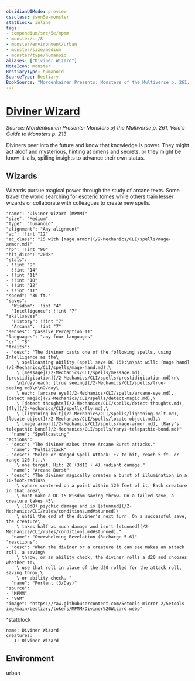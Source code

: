 ```yaml
---
obsidianUIMode: preview
cssclass: json5e-monster
statblock: inline
tags:
- compendium/src/5e/mpmm
- monster/cr/8
- monster/environment/urban
- monster/size/medium
- monster/type/humanoid
aliases: ["Diviner Wizard"]
NoteIcon: monster
BestiaryType: humanoid
SourceType: Bestiary
BookSource: "Mordenkainen Presents: Monsters of the Multiverse p. 261, Volo's Guide to Monsters p. 213"
---
```

# [Diviner Wizard](2-Mechanics/CLI/bestiary/humanoid/diviner-wizard-mpmm.md)
*Source: Mordenkainen Presents: Monsters of the Multiverse p. 261, Volo's Guide to Monsters p. 213*  

Diviners peer into the future and know that knowledge is power. They might act aloof and mysterious, hinting at omens and secrets, or they might be know-it-alls, spilling insights to advance their own status.

## Wizards

Wizards pursue magical power through the study of arcane texts. Some travel the world searching for esoteric tomes while others train lesser wizards or collaborate with colleagues to create new spells.

```statblock
"name": "Diviner Wizard (MPMM)"
"size": "Medium"
"type": "humanoid"
"alignment": "Any alignment"
"ac": !!int "12"
"ac_class": "15 with [mage armor](/2-Mechanics/CLI/spells/mage-armor.md)"
"hp": !!int "90"
"hit_dice": "20d8"
"stats":
- !!int "9"
- !!int "14"
- !!int "11"
- !!int "18"
- !!int "12"
- !!int "11"
"speed": "30 ft."
"saves":
  "Wisdom": !!int "4"
  "Intelligence": !!int "7"
"skillsaves":
  "History": !!int "7"
  "Arcana": !!int "7"
"senses": "passive Perception 11"
"languages": "any four languages"
"cr": "8"
"traits":
- "desc": "The diviner casts one of the following spells, using Intelligence as the\
    \ spellcasting ability (spell save DC 15):\n\nAt will: [mage hand](/2-Mechanics/CLI/spells/mage-hand.md),\
    \ [message](/2-Mechanics/CLI/spells/message.md), [prestidigitation](/2-Mechanics/CLI/spells/prestidigitation.md)\n\
    \n1/day each: [true seeing](/2-Mechanics/CLI/spells/true-seeing.md)\n\n2/day\
    \ each: [arcane eye](/2-Mechanics/CLI/spells/arcane-eye.md), [detect magic](/2-Mechanics/CLI/spells/detect-magic.md),\
    \ [detect thoughts](/2-Mechanics/CLI/spells/detect-thoughts.md), [fly](/2-Mechanics/CLI/spells/fly.md),\
    \ [lightning bolt](/2-Mechanics/CLI/spells/lightning-bolt.md), [locate object](/2-Mechanics/CLI/spells/locate-object.md),\
    \ [mage armor](/2-Mechanics/CLI/spells/mage-armor.md), [Rary's telepathic bond](/2-Mechanics/CLI/spells/rarys-telepathic-bond.md)"
  "name": "Spellcasting"
"actions":
- "desc": "The diviner makes three Arcane Burst attacks."
  "name": "Multiattack"
- "desc": "Melee or Ranged Spell Attack: +7 to hit, reach 5 ft. or range 120 ft.,\
    \ one target. Hit: 20 (3d10 + 4) radiant damage."
  "name": "Arcane Burst"
- "desc": "The diviner magically creates a burst of illumination in a 10-foot-radius\
    \ sphere centered on a point within 120 feet of it. Each creature in that area\
    \ must make a DC 15 Wisdom saving throw. On a failed save, a creature takes 45\
    \ (10d8) psychic damage and is [stunned](/2-Mechanics/CLI/rules/conditions.md#stunned)\
    \ until the end of the diviner's next turn. On a successful save, the creature\
    \ takes half as much damage and isn't [stunned](/2-Mechanics/CLI/rules/conditions.md#stunned)."
  "name": "Overwhelming Revelation (Recharge 5-6)"
"reactions":
- "desc": "When the diviner or a creature it can see makes an attack roll, a saving\
    \ throw, or an ability check, the diviner rolls a d20 and chooses whether to\
    \ use that roll in place of the d20 rolled for the attack roll, saving throw,\
    \ or ability check. "
  "name": "Portent (3/Day)"
"source":
- "MPMM"
- "VGM"
"image": "https://raw.githubusercontent.com/5etools-mirror-2/5etools-img/main/bestiary/tokens/MPMM/Diviner%20Wizard.webp"
```
^statblock

```encounter-table
name: Diviner Wizard
creatures:
 - 1: Diviner Wizard
```

## Environment

urban